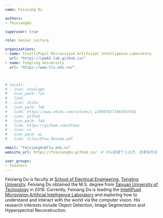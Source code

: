 ```yaml
---
name: Feixiang Du

authors:
- feixiangdu

superuser: true

role: Senior Lecture

organizations:
- name: IntelliPupil Microvision Artificial Intelligence Laboratory
  url: "https://ipmAI-lab.github.io/"
- name: Tongling University
  url: "https://www.tlu.edu.cn/"



# social:
# - icon: envelope
#   icon_pack: fas
#   link: 
# - icon: zhihu
#   icon_pack: fab
#   link: https://www.zhihu.com/column/c_1280978171983507456
# - icon: github
#   icon_pack: fab
#   link: https://github.com/DTaoo
# - icon: cv
#   icon_pack: ai
#   link: files/DTao_Resume.pdf

email: "feixiangdu@tlu.edu.cn"
website_url: https://feixiangdu.github.io/  # 可以配置个人主页, 如果有的话

user_groups:
- Teachers
---
```

Feixiang Du is faculty at [School of Electrical Engineering](https://www.tlu.edu.cn/), [Tongling University](https://www.tlu.edu.cn/). Feixiang Du obtained the M.S. degree from [Taiyuan University of Technology](https://www.tyut.edu.cn/) in 2018. Currently, Feixiang Du is leading the [IntelliPupil Microvision Artificial Intelligence Laboratory](https://ipmAI-lab.github.io/) and exploring how to understand and interact with the world via the computer vision. His research interests include Object Detection, Image Segmentation and Hyperspectral Reconstruction.


